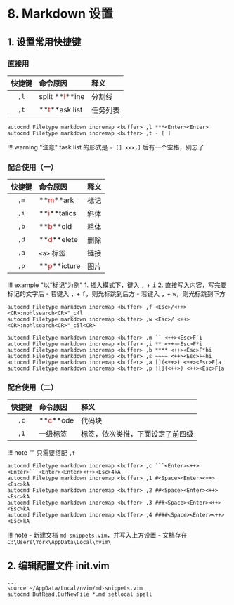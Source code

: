 # 8. Markdown 设置

## 1. 设置常用快捷键

### 直接用

| 快捷键 | 命令原因 | 释义 |
| :---: | :--- | :--- |
| `,l` | split **<font color="red">l</font>**ine | 分割线 |
| `,t` | **<font color="red">t</font>**ask list | 任务列表 |

```
autocmd Filetype markdown inoremap <buffer> ,l ***<Enter><Enter>
autocmd Filetype markdown inoremap <buffer> ,t - [ ] 
```

!!! warning "注意"
    task list 的形式是 `- [] xxx`，`]` 后有一个空格，别忘了

### 配合使用（一）

| 快捷键 | 命令原因 | 释义 |
| :---: | :--- | :--- |
| `,m` | **<font color="red">m</font>**ark | 标记 |
| `,i` | **<font color="red">i</font>**talics | 斜体 |
| `,b` | **<font color="red">b</font>**old | 粗体 |
| `,d` | **<font color="red">d</font>**elete | 删除 |
| `,a` | `<a>` 标签 | 链接 |
| `,p` | **<font color="red">p</font>**icture | 图片 |

!!! example "以“标记”为例"
    1. 插入模式下，键入 <kbd>,</kbd> + <kbd>i</kbd>
    2. 直接写入内容，写完要标记的文字后
        - 若键入 <kbd>,</kbd> + <kbd>f</kbd>，则光标跳到后方
        - 若键入 <kbd>,</kbd> + <kbd>w</kbd>，则光标跳到下方

```
autocmd Filetype markdown inoremap <buffer> ,f <Esc>/<++><CR>:nohlsearch<CR>"_c4l
autocmd Filetype markdown inoremap <buffer> ,w <Esc>/ <++><CR>:nohlsearch<CR>"_c5l<CR>

autocmd Filetype markdown inoremap <buffer> ,m `` <++><Esc>F`i
autocmd Filetype markdown inoremap <buffer> ,i ** <++><Esc>F*i
autocmd Filetype markdown inoremap <buffer> ,b **** <++><Esc>F*hi
autocmd Filetype markdown inoremap <buffer> ,s ~~~~ <++><Esc>F~hi
autocmd Filetype markdown inoremap <buffer> ,a [](<++>) <++><Esc>F[a
autocmd Filetype markdown inoremap <buffer> ,p ![](<++>) <++><Esc>F[a
```

### 配合使用（二）

| 快捷键 | 命令原因 | 释义 |
| :---: | :--- | :--- |
| `,c` | **<font color="red">c</font>**ode | 代码块 |
| `,1` | 一级标签 | 标签，依次类推，下面设定了前四级 |

!!! note ""
    只需要搭配 `,f`

```
autocmd Filetype markdown inoremap <buffer> ,c ```<Enter><++><Enter>```<Enter><Enter><++><Esc>4kA
autocmd Filetype markdown inoremap <buffer> ,1 #<Space><Enter><++><Esc>kA
autocmd Filetype markdown inoremap <buffer> ,2 ##<Space><Enter><++><Esc>kA
autocmd Filetype markdown inoremap <buffer> ,3 ###<Space><Enter><++><Esc>kA
autocmd Filetype markdown inoremap <buffer> ,4 ####<Space><Enter><++><Esc>kA
```

!!! note
    - 新建文档 `md-snippets.vim`，并写入上方设置
    - 文档存在 `C:\Users\York\AppData\Local\nvim\`

## 2. 编辑配置文件 init.vim

```
...
source ~/AppData/Local/nvim/md-snippets.vim
autocmd BufRead,BufNewFile *.md setlocal spell
```
